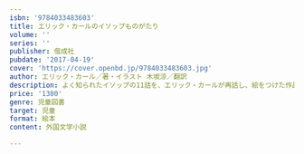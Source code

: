 ```yaml
---
isbn: '9784033483603'
title: エリック・カールのイソップものがたり
volume: ''
series: ''
publisher: 偕成社
pubdate: '2017-04-19'
cover: 'https://cover.openbd.jp/9784033483603.jpg'
author: エリック・カール／著・イラスト 木坂涼／翻訳
description: よく知られたイソップの11話を、エリック・カールが再話し、絵をつけた作品。作者流の味つけが楽しい、バラエティ豊かな1冊。
price: '1300'
genre: 児童図書
target: 児童
format: 絵本
content: 外国文学小説

---
```

